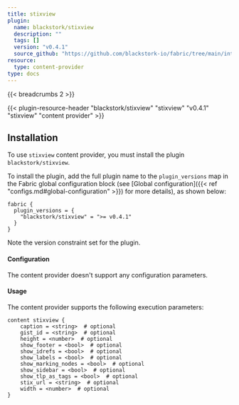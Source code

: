 ```yaml
---
title: stixview 
plugin:
  name: blackstork/stixview
  description: ""
  tags: []
  version: "v0.4.1"
  source_github: "https://github.com/blackstork-io/fabric/tree/main/internal/stixview/"
resource:
  type: content-provider
type: docs
---
```


{{< breadcrumbs 2 >}}

{{< plugin-resource-header "blackstork/stixview" "stixview" "v0.4.1" "stixview" "content provider" >}}

## Installation

To use `stixview` content provider, you must install the plugin `blackstork/stixview`.

To install the plugin, add the full plugin name to the `plugin_versions` map in the Fabric global configuration block (see [Global configuration]({{< ref "configs.md#global-configuration" >}}) for more details), as shown below:

```hcl
fabric {
  plugin_versions = {
    "blackstork/stixview" = ">= v0.4.1"
  }
}
```

Note the version constraint set for the plugin.


#### Configuration

The content provider doesn't support any configuration parameters.

#### Usage

The content provider supports the following execution parameters:

```hcl
content stixview {
    caption = <string>  # optional
    gist_id = <string>  # optional
    height = <number>  # optional
    show_footer = <bool>  # optional
    show_idrefs = <bool>  # optional
    show_labels = <bool>  # optional
    show_marking_nodes = <bool>  # optional
    show_sidebar = <bool>  # optional
    show_tlp_as_tags = <bool>  # optional
    stix_url = <string>  # optional
    width = <number>  # optional
}
```

